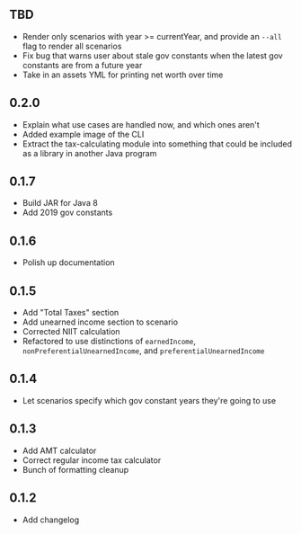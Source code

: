 TBD
----
* Render only scenarios with year >= currentYear, and provide an `--all` flag to render all scenarios
* Fix bug that warns user about stale gov constants when the latest gov constants are from a future year
* Take in an assets YML for printing net worth over time

0.2.0
-----
* Explain what use cases are handled now, and which ones aren't
* Added example image of the CLI
* Extract the tax-calculating module into something that could be included as a library in another Java program

0.1.7
-----
* Build JAR for Java 8
* Add 2019 gov constants

0.1.6
-----
* Polish up documentation

0.1.5
----
* Add "Total Taxes" section
* Add unearned income section to scenario
* Corrected NIIT calculation
* Refactored to use distinctions of `earnedIncome`, `nonPreferentialUnearnedIncome`, and `preferentialUnearnedIncome`

0.1.4
-----
* Let scenarios specify which gov constant years they're going to use

0.1.3
-----
* Add AMT calculator
* Correct regular income tax calculator
* Bunch of formatting cleanup

0.1.2
-----
* Add changelog
